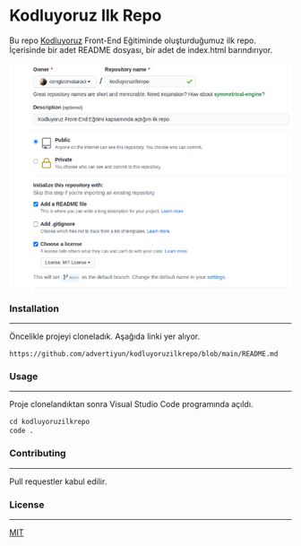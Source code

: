 # Kodluyoruz Ilk Repo
Bu repo [Kodluyoruz](https://www.kodluyoruz.org) Front-End Eğitiminde oluşturduğumuz ilk repo. İçerisinde bir adet README dosyası, bir adet de index.html barındırıyor.

![image](https://raw.githubusercontent.com/Kodluyoruz/taskforce/main/git/odev1/figures/github.png)

### **Installation**
-----
Öncelikle projeyi cloneladık. Aşağıda linki yer alıyor.
```
https://github.com/advertiyun/kodluyoruzilkrepo/blob/main/README.md
```

### **Usage**
-------
Proje clonelandıktan sonra Visual Studio Code programında açıldı.
````
cd kodluyoruzilkrepo
code .
`````
### **Contributing**
------- 
Pull requestler kabul edilir.

### **License**
---
[MIT](https://choosealicense.com/licenses/mit/)


